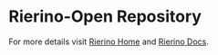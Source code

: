 # Rierino-Open Repository

For more details visit [Rierino Home](https://rierino.com) and [Rierino Docs](https://docs.rierino.com).
